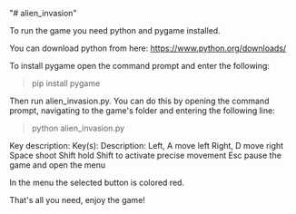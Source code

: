 "# alien_invasion" 

To run the game you need python and pygame installed.

You can download python from here: https://www.python.org/downloads/

To install pygame open the command prompt and enter the following:
>pip install pygame

Then run alien_invasion.py.
You can do this by opening the command prompt, navigating to the game's 
folder and entering the following line:
>python alien_invasion.py

Key description:
Key(s):		Description:
Left, A		move left
Right, D	move right
Space		shoot
Shift		hold Shift to activate precise movement
Esc			pause the game and open the menu

In the menu the selected button is colored red.

That's all you need, enjoy the game!